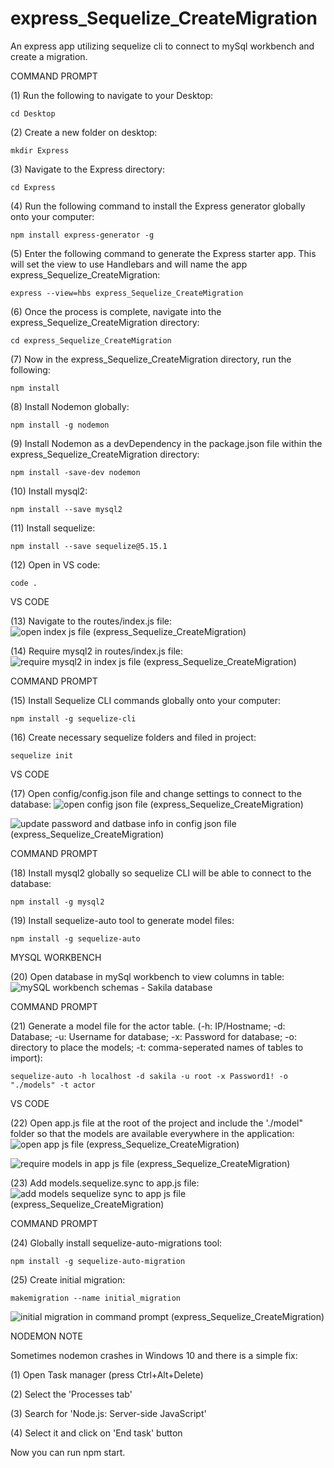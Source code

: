 # express_Sequelize_CreateMigration
An express app utilizing sequelize cli to connect to mySql workbench and create a migration. 

COMMAND PROMPT

(1) Run the following to navigate to your Desktop: 

    cd Desktop

(2) Create a new folder on desktop: 

    mkdir Express

(3) Navigate to the Express directory: 

    cd Express

(4) Run the following command to install the Express generator globally onto your computer: 

    npm install express-generator -g

(5) Enter the following command to generate the Express starter app. This will set the view to use Handlebars and will name the app express_Sequelize_CreateMigration: 

    express --view=hbs express_Sequelize_CreateMigration

(6) Once the process is complete, navigate into the express_Sequelize_CreateMigration directory: 

    cd express_Sequelize_CreateMigration

(7) Now in the express_Sequelize_CreateMigration directory, run the following: 

    npm install

(8) Install Nodemon globally: 

    npm install -g nodemon
    
(9) Install Nodemon as a devDependency in the package.json file within the express_Sequelize_CreateMigration directory:

    npm install -save-dev nodemon
    
(10) Install mysql2:

    npm install --save mysql2

(11) Install sequelize: 

    npm install --save sequelize@5.15.1

(12) Open in VS code:

    code . 


VS CODE

(13) Navigate to the routes/index.js file: ![open index js file (express_Sequelize_CreateMigration)](https://user-images.githubusercontent.com/35668707/68440663-c9791080-0199-11ea-8208-0ea332d772bd.JPG)


(14) Require mysql2 in routes/index.js file: ![require mysql2 in index js file (express_Sequelize_CreateMigration)](https://user-images.githubusercontent.com/35668707/68440731-f7f6eb80-0199-11ea-9232-4850a8b5a94e.JPG)


COMMAND PROMPT

(15) Install Sequelize CLI commands globally onto your computer: 

    npm install -g sequelize-cli

(16) Create necessary sequelize folders and filed in project:

    sequelize init
 

VS CODE

(17) Open config/config.json file and change settings to connect to the database: ![open config json file (express_Sequelize_CreateMigration)](https://user-images.githubusercontent.com/35668707/68440965-9daa5a80-019a-11ea-94dd-3dafa4523807.JPG)

![update password and datbase info in config json file (express_Sequelize_CreateMigration)](https://user-images.githubusercontent.com/35668707/68441042-dfd39c00-019a-11ea-8e12-8c9601e6b232.JPG)


COMMAND PROMPT

(18) Install mysql2 globally so sequelize CLI will be able to connect to the database:

    npm install -g mysql2
    
(19) Install sequelize-auto tool to generate model files: 

    npm install -g sequelize-auto

    
MYSQL WORKBENCH

(20) Open database in mySql workbench to view columns in table: ![mySQL workbench schemas - Sakila database](https://user-images.githubusercontent.com/35668707/68350595-b5f47980-00b5-11ea-8d1b-dd9879921010.JPG)

COMMAND PROMPT

(21) Generate a model file for the actor table. (-h: IP/Hostname; -d: Database; -u: Username for database; -x: Password for database; -o: directory to place the models; -t: comma-seperated names of tables to import):  

    sequelize-auto -h localhost -d sakila -u root -x Password1! -o "./models" -t actor
    

VS CODE

(22) Open app.js file at the root of the project and include the './model" folder so that the models are available everywhere in the application: ![open app js file (express_Sequelize_CreateMigration)](https://user-images.githubusercontent.com/35668707/68441136-2e813600-019b-11ea-9b82-604b4baaad1e.JPG)

![require models in app js file (express_Sequelize_CreateMigration)](https://user-images.githubusercontent.com/35668707/68441209-64261f00-019b-11ea-84f6-31339859384b.JPG)

(23) Add models.sequelize.sync to app.js file: ![add models sequelize sync to app js file (express_Sequelize_CreateMigration)](https://user-images.githubusercontent.com/35668707/68441339-d0088780-019b-11ea-97b1-d8d7786abe04.JPG)


COMMAND PROMPT

(24) Globally install sequelize-auto-migrations tool:

    npm install -g sequelize-auto-migration
  
(25) Create initial migration: 

    makemigration --name initial_migration
    
![initial migration in command prompt (express_Sequelize_CreateMigration)](https://user-images.githubusercontent.com/35668707/68441485-460cee80-019c-11ea-9f86-87bdda475ff1.JPG)


NODEMON NOTE

Sometimes nodemon crashes in Windows 10 and there is a simple fix:

(1) Open Task manager (press Ctrl+Alt+Delete)

(2) Select the 'Processes tab'

(3) Search for 'Node.js: Server-side JavaScript'

(4) Select it and click on 'End task' button

Now you can run npm start.
